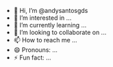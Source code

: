 - 👋 Hi, I’m @andysantosgds
- 👀 I’m interested in ...
- 🌱 I’m currently learning ...
- 💞️ I’m looking to collaborate on ...
- 📫 How to reach me ...
- 😄 Pronouns: ...
- ⚡ Fun fact: ...

<!---
andysantosgds/andysantosgds is a ✨ special ✨ repository because its `README.md` (this file) appears on your GitHub profile.
You can click the Preview link to take a look at your changes.
--->

